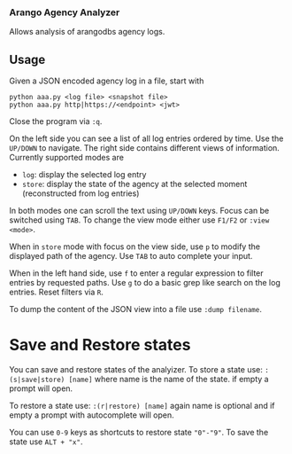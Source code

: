 ### Arango Agency Analyzer

Allows analysis of arangodbs agency logs.

## Usage

Given a JSON encoded agency log in a file, start with
```
python aaa.py <log file> <snapshot file>
python aaa.py http|https://<endpoint> <jwt>
```
Close the program via `:q`.

On the left side you can see a list of all log entries ordered by time. Use the `UP/DOWN` to navigate.
The right side contains different views of information. Currently supported modes are

- `log`: display the selected log entry
- `store`: display the state of the agency at the selected moment (reconstructed from log entries)

In both modes one can scroll the text using `UP/DOWN` keys. Focus can be switched using `TAB`.
To change the view mode either use `F1/F2` or `:view <mode>`.

When in `store` mode with focus on the view side, use `p` to modify the displayed path
of the agency. Use `TAB` to auto complete your input.

When in the left hand side, use `f` to enter a regular expression to filter entries by requested paths.
Use `g` to do a basic grep like search on the log entries. Reset filters via `R`.

To dump the content of the JSON view into a file use `:dump filename`.

# Save and Restore states

You can save and restore states of the analyizer. To store a state use:
`:(s|save|store) [name]`
where name is the name of the state. if empty a prompt will open.

To restore a state use:
`:(r|restore) [name]`
again name is optional and if empty a prompt with autocomplete will open.

You can use `0-9` keys as shortcuts to restore state `"0"-"9"`. To save the state
use `ALT + "x"`.
